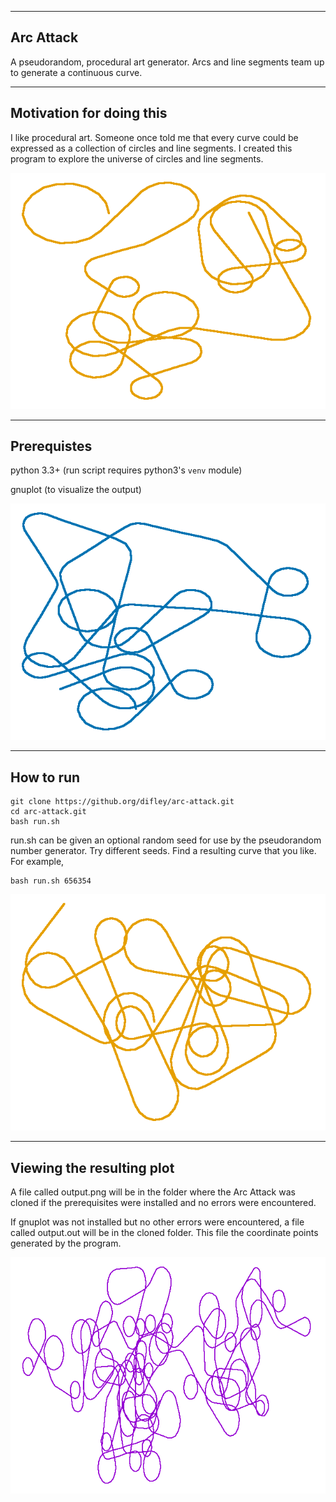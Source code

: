 
-----------------------
Arc Attack
-----------------------
A pseudorandom, procedural art generator. Arcs and line segments team up to generate a continuous curve.


-----------------------
Motivation for doing this
-----------------------
I like procedural art. Someone once told me that every curve could be expressed as a collection of circles and line segments. I created this program to explore the universe of circles and line segments.

![Example output from program (rendered with Gnuplot)](images/4455561.png)


-----------------------
Prerequistes
-----------------------
   python 3.3+ (run script requires python3's `venv` module)
   
   gnuplot (to visualize the output)

![](images/arc_attack_a.png)

-----------------------
How to run
-----------------------
    git clone https://github.org/difley/arc-attack.git
    cd arc-attack.git
    bash run.sh

run.sh can be given an optional random seed for use by the pseudorandom number generator. Try different seeds. Find a resulting curve that you like. For example,

    bash run.sh 656354

![](images/arc_attack_b.png)

-----------------------
Viewing the resulting plot
-----------------------
A file called output.png will be in the folder where the Arc Attack
was cloned if the prerequisites were installed and no errors were
encountered.


If gnuplot was not installed but no other errors were encountered,
a file called output.out will be in the cloned folder. This file
the coordinate points generated by the program.

![Another example output from program (rendered with Gnuplot)](images/4455582.png)
